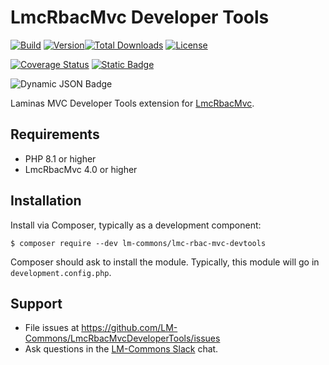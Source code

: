 # LmcRbacMvc Developer Tools
[![Build](https://github.com/lm-commons/LmcRbacMvcDeveloperTools/actions/workflows/build_test.yml/badge.svg)](https://github.com/lm-commons/LmcRbacMvcDeveloperTools/actions/workflows/build_test.yml)
[![Version](http://poser.pugx.org/lm-commons/lmc-rbac-mvc-devtools/version)](https://packagist.org/packages/lm-commons/lmc-rbac-mvc-devtools)[![Total Downloads](http://poser.pugx.org/lm-commons/lmc-rbac-mvc-devtools/downloads)](https://packagist.org/packages/lm-commons/lmc-rbac-mvc-devtools)
[![License](https://poser.pugx.org/lm-commons/lmc-rbac/license)](https://packagist.org/packages/lm-commons/lmc-rbac)

[![Coverage Status](https://coveralls.io/repos/github/LM-Commons/LmcRbacMvcDeveloperTools/badge.svg?branch=master)](https://coveralls.io/github/LM-Commons/LmcRbacMvcDeveloperTools?branch=master)
[![Static Badge](https://img.shields.io/badge/Chat_on-Slack-blue)](https://join.slack.com/t/lm-commons/shared_invite/zt-2gankt2wj-FTS45hp1W~JEj1tWvDsUHQ)

![Dynamic JSON Badge](https://img.shields.io/badge/dynamic/json?url=https%3A%2F%2Fapi.github.com%2Frepos%2Flm-commons%2Flmcrbacmvcdevelopertools%2Fproperties%2Fvalues&query=%24%5B%3A1%5D.value&label=Maintenance%20Status)


Laminas MVC Developer Tools extension for [LmcRbacMvc](https://github.com/LM-Commons/LmcRbacMvc).

## Requirements

- PHP 8.1 or higher
- LmcRbacMvc 4.0 or higher

## Installation

Install via Composer, typically as a development component:

```shell
$ composer require --dev lm-commons/lmc-rbac-mvc-devtools
```

Composer should ask to install the module. Typically, this module will
go in `development.config.php`.

## Support

- File issues at https://github.com/LM-Commons/LmcRbacMvcDeveloperTools/issues
- Ask questions in the [LM-Commons Slack](https://join.slack.com/t/lm-commons/shared_invite/zt-2gankt2wj-FTS45hp1W~JEj1tWvDsUHQ) chat.

